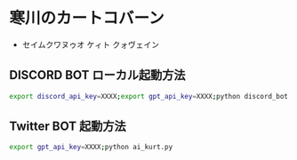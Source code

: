 # 寒川のカートコバーン
- セイムクワヌゥオ ケィト クォヴェイン

## DISCORD BOT ローカル起動方法
```bash
export discord_api_key=XXXX;export gpt_api_key=XXXX;python discord_bot.py
```

## Twitter BOT 起動方法
```bash
export gpt_api_key=XXXX;python ai_kurt.py
```
